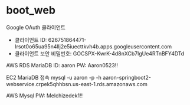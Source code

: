 # boot_web
Google OAuth 클라이언트
- 클라이언트 ID: 626751864471-lrsot0o65ua95n4llj2e5iuecttkvh4b.apps.googleusercontent.com
- 클라이언트 보안 비밀번호: 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

AWS RDS MariaDB
ID: aaron
PW: Aaron0523!!

EC2 MariaDB 접속
mysql -u aaron -p -h aaron-springboot2-webservice.crpek5qhhbsn.us-east-1.rds.amazonaws.com

AWS Mysql 
PW: Melchizedek1!!

